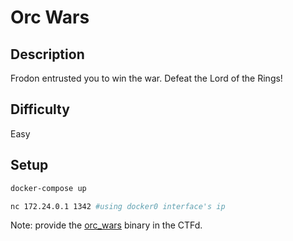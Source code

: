# Orc Wars

## Description

Frodon entrusted you to win the war. Defeat the Lord of the Rings!

## Difficulty

Easy

## Setup

```bash
docker-compose up
```

```bash
nc 172.24.0.1 1342 #using docker0 interface's ip
```

Note: provide the [orc_wars](./orc_wars) binary in the CTFd.

